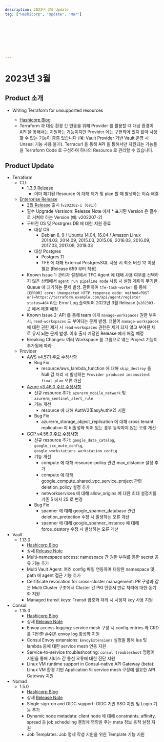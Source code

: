 ```yaml
---
description: 2023년 3월 Update
tag: ["Hashicorp", "Update", "Mar"]









---
```


# 2023년 3월



## Product 소개

- Writing Terraform for unsupported resources

  - [Hashicorp Blog](https://www.hashicorp.com/blog/writing-terraform-for-unsupported-resources)
  - Terraform 과 대상 환경 간 연동을 위해 Provider 를 활용할 때 대상 환경이 API 을 통해서는 지원하는 기능이지만 Provider 에는 구현되어 있지 않아 사용할 수 없는 기능이 종종 있습니다 (예: Vault Provider 기반 Vault 운영 시 Unseal 기능 사용 불가). Terracurl 을 통해 API 을 통해서만 지원되는 기능들을 Terraform Code 로 구성하여 하나의 Resource 로 관리할 수 있습니다.


## Product Update

- Terraform
  - CLI
    - [1.3.9 Release](https://github.com/hashicorp/terraform/releases/tag/v1.3.9)
      - 이미 폐기된 Resource 에 대해 제거 및 plan 할 때 발생하는 이슈 해결 
  - [Enterprise Release](https://developer.hashicorp.com/terraform/enterprise/releases)
    - [2월 Release](https://developer.hashicorp.com/terraform/enterprise/releases/2023/v202302-1) 출시 (`v202302-1 (681)`)
    - 필수 Upgrade Versison: Release Note 에서 * 표기된 Version 은 필수로 거쳐야 하는 Version (예: v202207-2)
    - 구버전 OS 및 Postrgres DB 에 대한 지원 종료
      - 대상 OS
        - Debian 8, 9 / Ubuntu 14.04, 16.04 / Amazon Linux 2014.03, 2014.09, 2015.03, 2015.09, 2016.03, 2016.09, 2017.03, 2017.09, 2018.03
      - 대상 Postgres
        - Postgres 11
        - TFE 에 대해 External PostgresSQL 사용 시 최소 버전 12 이상 필요 (Release 659 부터 적용)
    - Known Issue 1: 관리자 설정에서 TFC Agent 에 대해 사용 여부를 선택하지 않은 상태에서 `agent run pipeline mode` 사용 시 실행 계획이 무기한 Queue 에 대기하는 문제 발생. 관련하여 `tfe-task-worker` 를 통해  `[ERROR] core: Unexpected HTTP response code: method=POST url=https://terraform.example.com/api/agent/register status=404` 라는 Error Log 출력되며 2023년 3월 Release (`v202303-1`) 에서 해결 예정
    - Known Issue 2: API 를 통해 team 에게 `manage-workspaces` 권한 부여 시, `read-workspaces` 도 부여되는 문제 발생. 더불어 `manage-workspaces` 에 대한 권한 제거 시 `read-workspaces` 권한은 제거 되지 않고 부여된 채로 유지 되는 문제 발생. 이후 출시 예정인 Release 에서 해결 예정
    - Breaking Changes: 여러 Workspace 를 그룹으로 엮는 Project 기능이 추가됨에 따라  
  - Provider
    - [AWS v4.57.1 주요 수정사항](https://github.com/hashicorp/terraform-provider-aws/releases/tag/v4.57.1)
      - Bug Fix
        - resource/aws_lambda_function 에 대해 `skip_destroy` 를 Null 값 처리 시 발생하는 `Provider produced inconsitent final plan` 오류 개선
    - [Azure v3.46.0 주요 수정사항](https://github.com/hashicorp/terraform-provider-azurerm/releases/tag/v3.46.0)
      - 신규 resource 추가: `azurerm_mobile_network` 및 `azurerm_sentinel_alert_rule`
      - 기능 개선
        - resource 에 대해 AuthV2(EasyAuthV2) 지원
      - Bug Fix
        - azurerm_storage_object_replication 에 대해 cross tenant replication 이 비활성화 되어 있는 경우 동작하지 않는 오류 개선
    - [GCP v4.56.0 주요 수정사항](https://github.com/hashicorp/terraform-provider-google/releases/tag/v4.56.0)
      -  신규 resource 추가: `google_data_catalog`, `google_scc_mute_config`, `google_workstations_workstation_config`
      -  기능 개선
         -  compute 에 대해 resource-policy 관련 max_distance 설정 추가
         -  compute 에 대해 google_compute_shared_vpc_service_project 관련 deletion_policy 설정 추가
         -  networkservices 에 대해 allow_origins 에 대한 최대 설정치를 기존 5 에서 25 로 변경 
      -  Bug Fix
         -  spanner 에 대해  google_spanner_database 관련 deletion_protection 수정 시 발생하는 오류 개선
         -  spanner 에 대해 google_spanner_instance 에 대해 force_destory 수정 시 발생하는 오류 개선
- Vault
  - 1.13.0
    - [Hashicorp Blog](https://www.hashicorp.com/blog/vault-1-13-adds-kubernetes-operator-mfa-improvements-and-more)
    - 상세 [Release Note](https://github.com/hashicorp/vault/releases/tag/v1.13.0)
    - Multi-namespace access: namespace 간 권한 부여를 통한 secret 공유 기능 추가
    - Multi Vault Agent: 여러 config 파일 연동하여 다양한 namespace 및 path 에 agent 접근 기능 추가
    - Certificate revocation for cross-cluster management: PR 구성과 같은 Multi Cluster 구조에서 Cluster 간 PKI 인증서 만료 처리에 대한 동기화 지원
    - Managed transit keys: Transit 암호화 처리 시 사용자 key 사용 지원
- Consul
  - 1.15.0
    - [Hashicorp Blog](https://www.hashicorp.com/blog/consul-1-15-adds-envoy-extensions-and-enhances-access-logging)
    - 상세 [Release Note](https://github.com/hashicorp/consul/releases/tag/v1.15.0)
    - Envoy access logging: service mesh 구성 시 config entries 와 CRD 를 기반한 손쉬운 envoy log 활성화 지원
    - Consul Envoy extensions: `EnvoyExtensions` 설정을 통해 lua 및 lambda 등에 대한 service mesh 연동 지원  
    - Service-to-service troubleshooting: `consul troubleshoot` 명령어 지원을 통해 서비스 간 통신 오류에 대한 진단 지원
    - Linux VM runtime support in Consul-native API Gateway (beta): Linux VM 환경 기반 Application 의 service mesh 구성에 필요한 API Gateway 지원 
- Nomad
  - 1.5.0
    - [Hashicorp Blog](https://www.hashicorp.com/blog/nomad-1-5-adds-single-sign-on-and-dynamic-node-metadata)
    - 상세 [Release Note](https://github.com/hashicorp/nomad/releases/tag/v1.5.0)
    - Single sign-on and OIDC support: OIDC 기반 SSO 지원 및 Login 기능 추가
    - Dynamic node metadata: client node 에 대해 constraints, affinity, spread 등 job scheduling 결정에 영향을 주는 meta 정보 동적 설정 지원
    - Job Templates:  Job 명세 작성 지원을 위한 Template 기능 지원

